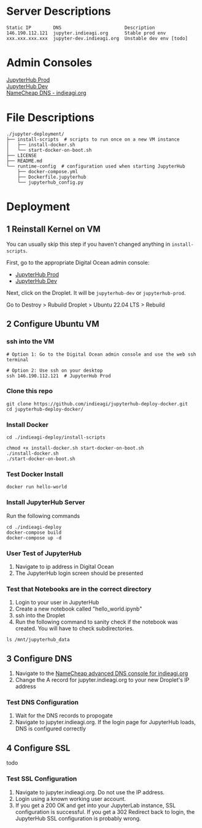 # Server Descriptions
```
Static IP        DNS                       Description
146.190.112.121  jupyter.indieagi.org      Stable prod env  
xxx.xxx.xxx.xxx  jupyter-dev.indieagi.org  Unstable dev env [todo]  
```

# Admin Consoles
[JupyterHub Prod](https://cloud.digitalocean.com/projects/56c8818b-0d9d-4987-9f19-dd2e8d1cc76b/resources?i=1bc925)  
[JupyterHub Dev](https://cloud.digitalocean.com/projects/85397053-3e63-4e04-a7ea-17801702c52d/resources?i=1bc925)  
[NameCheap DNS - indieagi.org](https://ap.www.namecheap.com/domains/domaincontrolpanel/indieagi.org/domain)

# File Descriptions
```
./jupyter-deployment/
├── install-scripts  # scripts to run once on a new VM instance
│   ├── install-docker.sh
│   └── start-docker-on-boot.sh
├── LICENSE
├── README.md
└── runtime-config  # configuration used when starting JupyterHub
    ├── docker-compose.yml
    ├── Dockerfile.jupyterhub
    └── jupyterhub_config.py
```

# Deployment
## 1 Reinstall Kernel on VM
You can usually skip this step if you haven't changed anything in `install-scripts`.

First, go to the appropriate Digital Ocean admin console:  
- [JupyterHub Prod](https://cloud.digitalocean.com/projects/56c8818b-0d9d-4987-9f19-dd2e8d1cc76b/resources?i=1bc925)  
- [JupyterHub Dev](https://cloud.digitalocean.com/projects/85397053-3e63-4e04-a7ea-17801702c52d/resources?i=1bc925) 

Next, click on the Droplet. It will be `jupyterhub-dev` or `jupyterhub-prod`.

Go to Destroy > Rubuild Droplet > Ubuntu 22.04 LTS > Rebuild
 
## 2 Configure Ubuntu VM
### ssh into the VM
```
# Option 1: Go to the Digital Ocean admin console and use the web ssh terminal

# Option 2: Use ssh on your desktop
ssh 146.190.112.121  # JupyterHub Prod
```
### Clone this repo
```
git clone https://github.com/indieagi/jupyterhub-deploy-docker.git
cd jupyterhub-deploy-docker/
```

### Install Docker
```
cd ./indieagi-deploy/install-scripts

chmod +x install-docker.sh start-docker-on-boot.sh
./install-docker.sh
./start-docker-on-boot.sh

```

### Test Docker Install
```
docker run hello-world
```

### Install JupyterHub Server
Run the following commands
```
cd ./indieagi-deploy
docker-compose build
docker-compose up -d
```

### User Test of JupyterHub
1. Navigate to ip address in Digital Ocean
2. The JupyterHub login screen should be presented

### Test that Notebooks are in the correct directory
1. Login to your user in JupyterHub
2. Create a new notebook called "hello_world.ipynb"
3. ssh into the Droplet
4. Run the following command to sanity check if the notebook was created. You will have to check subdirectories.
```
ls /mnt/jupyterhub_data
```

## 3 Configure DNS
1. Navigate to the [NameCheap advanced DNS console for indieagi.org](https://ap.www.namecheap.com/Domains/DomainControlPanel/indieagi.org/advancedns)
2. Change the A record for jupyter.indieagi.org to your new Droplet's IP address

### Test DNS Configuration
1. Wait for the DNS records to propogate
2. Navigate to jupyter.indieagi.org. If the login page for JupyterHub loads, DNS is configured correctly

## 4 Configure SSL
todo

### Test SSL Configuration
1. Navigate to jupyter.indieagi.org. Do not use the IP address.
2. Login using a known working user account.
3. If you get a 200 OK and get into your JupyterLab instance, SSL configuration is successful. If you get a 302 Redirect back to login, the JupyterHub SSL configuration is probably wrong.
